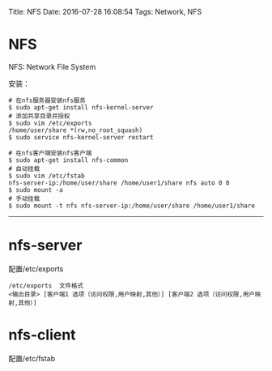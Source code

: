 Title: NFS
Date: 2016-07-28 16:08:54
Tags: Network, NFS



# NFS

NFS: Network File System

安装：

    # 在nfs服务器安装nfs服务
    $ sudo apt-get install nfs-kernel-server
    # 添加共享目录并授权
    $ sudo vim /etc/exports
    /home/user/share *(rw,no_root_squash)
    $ sudo service nfs-kernel-server restart

    # 在nfs客户端安装nfs客户端
    $ sudo apt-get install nfs-common
    # 自动挂载
    $ sudo vim /etc/fstab
    nfs-server-ip:/home/user/share /home/user1/share nfs auto 0 0
    $ sudo mount -a
    # 手动挂载
    $ sudo mount -t nfs nfs-server-ip:/home/user/share /home/user1/share

***

# nfs-server

配置/etc/exports

    /etc/exports  文件格式
    <输出目录> [客户端1 选项（访问权限,用户映射,其他）] [客户端2 选项（访问权限,用户映射,其他）]

# nfs-client

配置/etc/fstab
